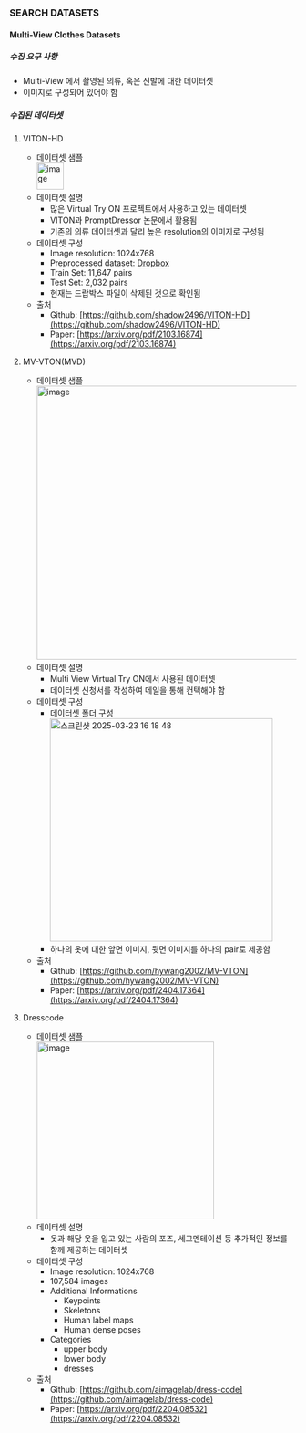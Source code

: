 ### SEARCH DATASETS  

#### Multi-View Clothes Datasets  
##### 수집 요구 사항  
- Multi-View 에서 촬영된 의류, 혹은 신발에 대한 데이터셋  
- 이미지로 구성되어 있어야 함

##### 수집된 데이터셋  
1. VITON-HD
   - 데이터셋 샘플  
     <img width="47" alt="image" src="https://github.com/user-attachments/assets/32aca383-b60a-410d-89a1-73d59ede409d" />
   - 데이터셋 설명
     - 많은 Virtual Try ON 프로젝트에서 사용하고 있는 데이터셋
     - VITON과 PromptDressor 논문에서 활용됨
     - 기존의 의류 데이터셋과 달리 높은 resolution의 이미지로 구성됨
   - 데이터셋 구성
     - Image resolution: 1024x768
     - Preprocessed dataset: [Dropbox](https://www.dropbox.com/s/10bfat0kg4si1bu/zalando-hd-resized.zip?dl=0)
     - Train Set: 11,647 pairs
     - Test Set: 2,032 pairs
     - 현재는 드랍박스 파일이 삭제된 것으로 확인됨
   - 출처
     - Github: [https://github.com/shadow2496/VITON-HD](https://github.com/shadow2496/VITON-HD)
     - Paper: [https://arxiv.org/pdf/2103.16874](https://arxiv.org/pdf/2103.16874)
  
2. MV-VTON(MVD)
   - 데이터셋 샘플  
     <img width="480" alt="image" src="https://github.com/user-attachments/assets/762e2ade-9053-4e34-a918-715e7da1b23b" />
   - 데이터셋 설명
     - Multi View Virtual Try ON에서 사용된 데이터셋
     - 데이터셋 신청서를 작성하여 메일을 통해 컨택해야 함
   - 데이터셋 구성  
     - 데이터셋 폴더 구성
       <img width="391" alt="스크린샷 2025-03-23 16 18 48" src="https://github.com/user-attachments/assets/c7355fba-0ef0-432c-8a36-27af3bfb40ae" />
     - 하나의 옷에 대한 앞면 이미지, 뒷면 이미지를 하나의 pair로 제공함
   - 출처
     - Github: [https://github.com/hywang2002/MV-VTON](https://github.com/hywang2002/MV-VTON)
     - Paper: [https://arxiv.org/pdf/2404.17364](https://arxiv.org/pdf/2404.17364)
    
3. Dresscode  
   - 데이터셋 샘플  
     <img width="311" alt="image" src="https://github.com/user-attachments/assets/3cdee2df-e463-4863-bf5e-e245d0d86d8b" />
   - 데이터셋 설명
     - 옷과 해당 옷을 입고 있는 사람의 포즈, 세그멘테이션 등 추가적인 정보를 함께 제공하는 데이터셋
   - 데이터셋 구성
     - Image resolution: 1024x768
     - 107,584 images
     - Additional Informations
       - Keypoints
       - Skeletons
       - Human label maps
       - Human dense poses
      - Categories
        - upper body
        - lower body
        - dresses
    - 출처
      - Github: [https://github.com/aimagelab/dress-code](https://github.com/aimagelab/dress-code)
      - Paper: [https://arxiv.org/pdf/2204.08532](https://arxiv.org/pdf/2204.08532)
